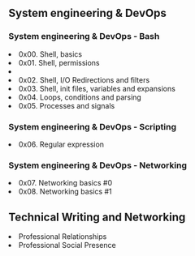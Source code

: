 <h2>System engineering & DevOps</h2>
<h3>System engineering & DevOps - Bash</h3>
<li>0x00. Shell, basics</li>
<li>0x01. Shell, permissions<li>
<li>0x02. Shell, I/O Redirections and filters</li>
<li>0x03. Shell, init files, variables and expansions</li>
<li>0x04. Loops, conditions and parsing</li>
<li>0x05. Processes and signals</li>
<h3>System engineering & DevOps - Scripting</h3>
<li> 0x06. Regular expression</li>
<h3>System engineering & DevOps - Networking</h3>
<li> 0x07. Networking basics #0</li>
<li> 0x08. Networking basics #1</li>
<h2>Technical Writing and Networking</h2>
<li> Professional Relationships </li>
<li> Professional Social Presence</li>
